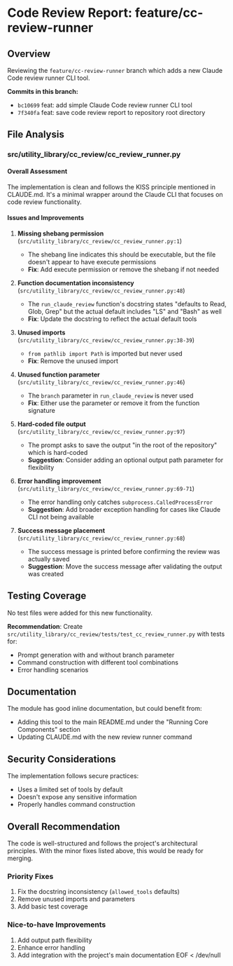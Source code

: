 # Code Review Report: feature/cc-review-runner

## Overview
Reviewing the `feature/cc-review-runner` branch which adds a new Claude Code review runner CLI tool.

**Commits in this branch:**
- `bc10699` feat: add simple Claude Code review runner CLI tool  
- `7f340fa` feat: save code review report to repository root directory

## File Analysis

### src/utility_library/cc_review/cc_review_runner.py

#### Overall Assessment
The implementation is clean and follows the KISS principle mentioned in CLAUDE.md. It's a minimal wrapper around the Claude CLI that focuses on code review functionality.

#### Issues and Improvements

1. **Missing shebang permission** (`src/utility_library/cc_review/cc_review_runner.py:1`)
   - The shebang line indicates this should be executable, but the file doesn't appear to have execute permissions
   - **Fix**: Add execute permission or remove the shebang if not needed

2. **Function documentation inconsistency** (`src/utility_library/cc_review/cc_review_runner.py:48`)
   - The `run_claude_review` function's docstring states "defaults to Read, Glob, Grep" but the actual default includes "LS" and "Bash" as well
   - **Fix**: Update the docstring to reflect the actual default tools

3. **Unused imports** (`src/utility_library/cc_review/cc_review_runner.py:38-39`)
   - `from pathlib import Path` is imported but never used
   - **Fix**: Remove the unused import

4. **Unused function parameter** (`src/utility_library/cc_review/cc_review_runner.py:46`)
   - The `branch` parameter in `run_claude_review` is never used
   - **Fix**: Either use the parameter or remove it from the function signature

5. **Hard-coded file output** (`src/utility_library/cc_review/cc_review_runner.py:97`)
   - The prompt asks to save the output "in the root of the repository" which is hard-coded
   - **Suggestion**: Consider adding an optional output path parameter for flexibility

6. **Error handling improvement** (`src/utility_library/cc_review/cc_review_runner.py:69-71`)
   - The error handling only catches `subprocess.CalledProcessError`
   - **Suggestion**: Add broader exception handling for cases like Claude CLI not being available

7. **Success message placement** (`src/utility_library/cc_review/cc_review_runner.py:68`)
   - The success message is printed before confirming the review was actually saved
   - **Suggestion**: Move the success message after validating the output was created

## Testing Coverage
No test files were added for this new functionality.

**Recommendation**: Create `src/utility_library/cc_review/tests/test_cc_review_runner.py` with tests for:
- Prompt generation with and without branch parameter
- Command construction with different tool combinations
- Error handling scenarios

## Documentation
The module has good inline documentation, but could benefit from:
- Adding this tool to the main README.md under the "Running Core Components" section
- Updating CLAUDE.md with the new review runner command

## Security Considerations
The implementation follows secure practices:
- Uses a limited set of tools by default
- Doesn't expose any sensitive information
- Properly handles command construction

## Overall Recommendation
The code is well-structured and follows the project's architectural principles. With the minor fixes listed above, this would be ready for merging.

### Priority Fixes
1. Fix the docstring inconsistency (`allowed_tools` defaults)
2. Remove unused imports and parameters
3. Add basic test coverage

### Nice-to-have Improvements
1. Add output path flexibility
2. Enhance error handling
3. Add integration with the project's main documentation
EOF < /dev/null